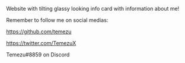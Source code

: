 Website with tilting glassy looking info card with information about me!

Remember to follow me on social medias:

https://github.com/temezu

https://twitter.com/TemezuX

Temezu#8859 on Discord

